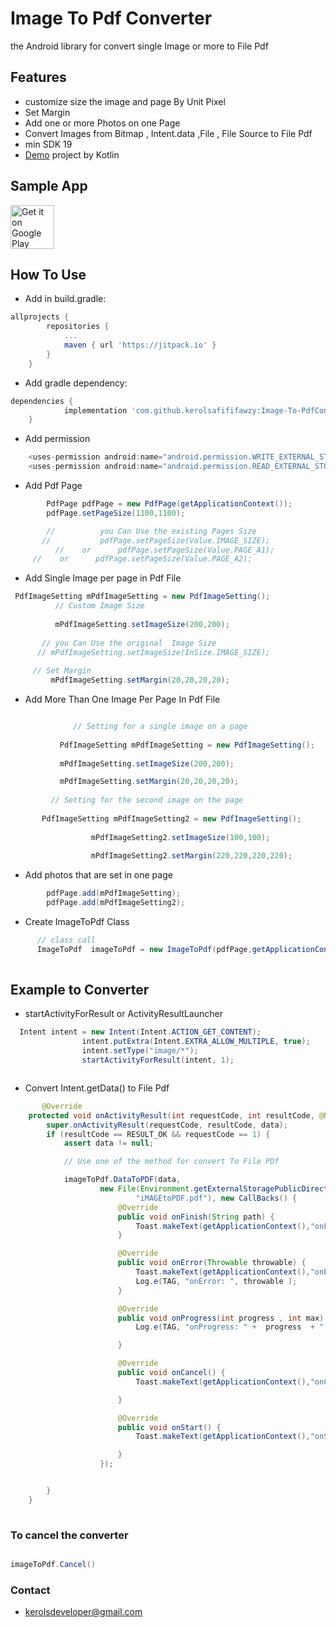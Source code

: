 # Image To Pdf Converter
the Android library for convert single Image or more to File Pdf

## Features

- customize size the image and page By Unit Pixel 
- Set Margin 
- Add one or more  Photos on one Page
- Convert Images from  Bitmap , Intent.data ,File , File Source to File Pdf
- min SDK 19
- [Demo](https://github.com/kerolsafififawzy/Image-To-Pdf-Kotlin) project by Kotlin


## Sample App

[<img src="https://play.google.com/intl/en_us/badges/images/generic/en-play-badge.png"
     alt="Get it on Google Play"
     height="70">](https://play.google.com/store/apps/details?id=com.kerols.imagetopdf)

## How To Use

- Add in build.gradle:
```gradle
allprojects {
		repositories {
			...
			maven { url 'https://jitpack.io' }
		}
	}


```
- Add gradle dependency:
```gradle
dependencies {
		    implementation 'com.github.kerolsafififawzy:Image-To-PdfConverter:1.0.2'
	}
```
- Add permission
```gradle
    <uses-permission android:name="android.permission.WRITE_EXTERNAL_STORAGE"/>
    <uses-permission android:name="android.permission.READ_EXTERNAL_STORAGE"/>
```


- Add Pdf Page
```java
        PdfPage pdfPage = new PdfPage(getApplicationContext());
        pdfPage.setPageSize(1100,1100);

	    //          you Can Use the existing Pages Size
	   //           pdfPage.setPageSize(Value.IMAGE_SIZE);
          //    or      pdfPage.setPageSize(Value.PAGE_A1);
	 //    or      pdfPage.setPageSize(Value.PAGE_A2);

```

- Add Single Image per page in Pdf File
```java
 PdfImageSetting mPdfImageSetting = new PdfImageSetting();
          // Custom Image Size
	  
          mPdfImageSetting.setImageSize(200,200);
	  
	   // you Can Use the original  Image Size
	  // mPdfImageSetting.setImageSize(InSize.IMAGE_SIZE);
	 
	 // Set Margin
         mPdfImageSetting.setMargin(20,20,20,20);
```
- Add More Than One Image Per Page In Pdf File
```java

              // Setting for a single image on a page
	      
           PdfImageSetting mPdfImageSetting = new PdfImageSetting();
   
           mPdfImageSetting.setImageSize(200,200);

           mPdfImageSetting.setMargin(20,20,20,20);
	   
	     // Setting for the second image on the page
	     
	   PdfImageSetting mPdfImageSetting2 = new PdfImageSetting();
   
                  mPdfImageSetting2.setImageSize(100,100);
		  
                  mPdfImageSetting2.setMargin(220,220,220,220);
```

- Add photos that are set in one page

```java
        pdfPage.add(mPdfImageSetting);
        pdfPage.add(mPdfImageSetting2);
```
- Create ImageToPdf Class
```java
      // class call
      ImageToPdf  imageToPdf = new ImageToPdf(pdfPage,getApplicationContext());
      
```

## Example to Converter

- startActivityForResult or ActivityResultLauncher<Intent>

```java
  Intent intent = new Intent(Intent.ACTION_GET_CONTENT);
                intent.putExtra(Intent.EXTRA_ALLOW_MULTIPLE, true);
                intent.setType("image/*");
                startActivityForResult(intent, 1);



```
- Convert Intent.getData() to File Pdf
```java
       @Override
    protected void onActivityResult(int requestCode, int resultCode, @Nullable Intent data) {
        super.onActivityResult(requestCode, resultCode, data);
        if (resultCode == RESULT_OK && requestCode == 1) {
            assert data != null;

            // Use one of the method for convert To File PDf

            imageToPdf.DataToPDF(data,
                    new File(Environment.getExternalStoragePublicDirectory(Environment.DIRECTORY_DOCUMENTS),
                            "iMAGEtoPDF.pdf"), new CallBacks() {
                        @Override
                        public void onFinish(String path) {
                            Toast.makeText(getApplicationContext(),"onFinish",Toast.LENGTH_SHORT).show();
                        }

                        @Override
                        public void onError(Throwable throwable) {
                            Toast.makeText(getApplicationContext(),"onError",Toast.LENGTH_SHORT).show();
                            Log.e(TAG, "onError: ", throwable );
                        }

                        @Override
                        public void onProgress(int progress , int max) {
                            Log.e(TAG, "onProgress: " +  progress  + "  " +  max );

                        }

                        @Override
                        public void onCancel() {
                            Toast.makeText(getApplicationContext(),"onCancel",Toast.LENGTH_SHORT).show();

                        }

                        @Override
                        public void onStart() {
                            Toast.makeText(getApplicationContext(),"onStart",Toast.LENGTH_SHORT).show();

                        }
                    });


        }
    }
      
```

### To cancel the converter
``` java

imageToPdf.Cancel()

```
### Contact
- kerolsdeveloper@gmail.com
	


